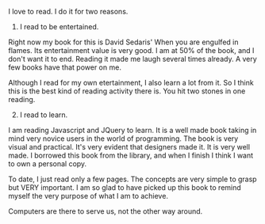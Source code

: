 I love to read. I do it for two reasons. 

1. I read to be entertained.

Right now my book for this is David Sedaris' When you are engulfed in flames. Its entertainment value is very good. I am at 50% of the book, and I don't want it to end. Reading it made me laugh several times already. A very few books have that power on me. 

Although I read for my own etertainment, I also learn a lot from it. So I think this is the best kind of reading activity there is. You hit two stones in one reading.


2. I read to learn.

I am reading Javascript and JQuery to learn. It is a well made book taking in mind very novice users in the world of programming. The book is very visual and practical. It's very evident that designers made it. It is very well made. I borrowed this book from the library, and when I finish I think I want to own a personal copy. 

To date, I just read only a few pages. The concepts are very simple to grasp but VERY important. I am so glad to have picked up this book to remind myself the very purpose of what I am to achieve.

Computers are there to serve us, not the other way around. 
